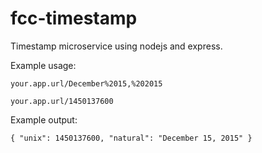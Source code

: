 # fcc-timestamp
Timestamp microservice using nodejs and express.

Example usage:
```
your.app.url/December%2015,%202015

your.app.url/1450137600
```

Example output:
```
{ "unix": 1450137600, "natural": "December 15, 2015" }
```
